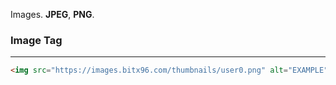 Images.
**JPEG**, **PNG**.

### Image Tag
------------
```html
<img src="https://images.bitx96.com/thumbnails/user0.png" alt="EXAMPLE">
```
